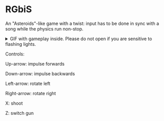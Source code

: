 # RGbiS
An "Asteroids"-like game with a twist: input has to be done in sync with a song while the physics run non-stop.

<details>
  <summary>GIF with gameplay inside. Please do not open if you are sensitive to flashing lights.</summary>
  ![Screencast from 10-02-2024 10_42_37 AM(1).gif](https://github.com/SomeMedtnerGuy/RGbiS/blob/main/Screencast%20from%2010-02-2024%2010_42_37%20AM(1).gif)
</details>

Controls:

Up-arrow: impulse forwards

Down-arrow: impulse backwards

Left-arrow: rotate left

Right-arrow: rotate right

X: shoot

Z: switch gun
